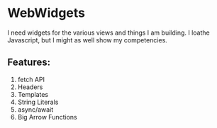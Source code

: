 # WebWidgets
I need widgets for the various views and things I am building. I loathe Javascript, but I might as well show my competencies.

Features:
---------

1. fetch API
2. Headers
3. Templates
4. String Literals
5. async/await
6. Big Arrow Functions
